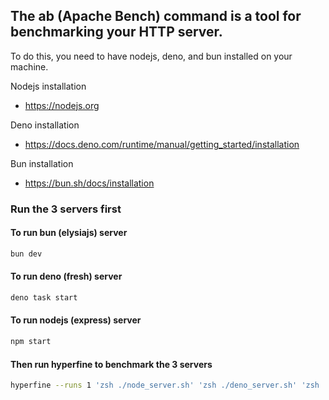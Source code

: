 ## The ab (Apache Bench) command is a tool for benchmarking your HTTP server.

To do this, you need to have nodejs, deno, and bun installed on your machine.

Nodejs installation
- https://nodejs.org

Deno installation
- https://docs.deno.com/runtime/manual/getting_started/installation

Bun installation
- https://bun.sh/docs/installation


### Run the 3 servers first

#### To run bun (elysiajs) server
```zsh
bun dev
```


#### To run deno (fresh) server
```zsh
deno task start
```


#### To run nodejs (express) server
```zsh
npm start
```


#### Then run hyperfine to benchmark the 3 servers
```zsh
hyperfine --runs 1 'zsh ./node_server.sh' 'zsh ./deno_server.sh' 'zsh ./bun_server.sh'
```